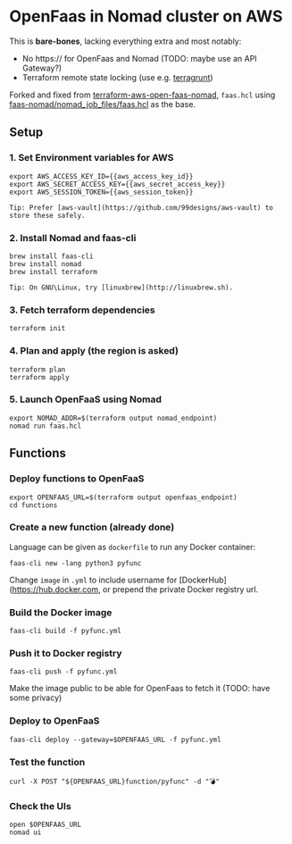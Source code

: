 OpenFaas in Nomad cluster on AWS
================================

This is **bare-bones**, lacking everything extra and most notably:
  - No https:// for OpenFaas and Nomad (TODO: maybe use an API Gateway?)
  - Terraform remote state locking (use e.g. [terragrunt](https://github.com/gruntwork-io/terragrunt))

Forked and fixed from [terraform-aws-open-faas-nomad](https://github.com/nicholasjackson/terraform-aws-open-faas-nomad), `faas.hcl` using [faas-nomad/nomad_job_files/faas.hcl](https://github.com/hashicorp/faas-nomad/blob/master/nomad_job_files/faas.hcl) as the base.


Setup
-----

### 1. Set Environment variables for AWS

    export AWS_ACCESS_KEY_ID={{aws_access_key_id}}
    export AWS_SECRET_ACCESS_KEY={{aws_secret_access_key}}
    export AWS_SESSION_TOKEN={{aws_session_token}}

    Tip: Prefer [aws-vault](https://github.com/99designs/aws-vault) to store these safely.

### 2. Install Nomad and faas-cli

    brew install faas-cli
    brew install nomad
    brew install terraform

    Tip: On GNU\Linux, try [linuxbrew](http://linuxbrew.sh).

### 3. Fetch terraform dependencies

    terraform init

### 4. Plan and apply (the region is asked)

    terraform plan
    terraform apply

### 5. Launch OpenFaaS using Nomad

    export NOMAD_ADDR=$(terraform output nomad_endpoint)
    nomad run faas.hcl


Functions
---------

### Deploy functions to OpenFaaS

    export OPENFAAS_URL=$(terraform output openfaas_endpoint)
    cd functions

### Create a new function (already done)

Language can be given as `dockerfile` to run any Docker container:

    faas-cli new -lang python3 pyfunc

Change `image` in `.yml` to include username for [DockerHub](https://hub.docker.com, or prepend the private Docker registry url.

### Build the Docker image

    faas-cli build -f pyfunc.yml

### Push it to Docker registry

    faas-cli push -f pyfunc.yml

Make the image public to be able for OpenFaas to fetch it
(TODO: have some privacy)

### Deploy to OpenFaaS

    faas-cli deploy --gateway=$OPENFAAS_URL -f pyfunc.yml

### Test the function

    curl -X POST "${OPENFAAS_URL}function/pyfunc" -d "💣"

### Check the UIs

    open $OPENFAAS_URL
    nomad ui
